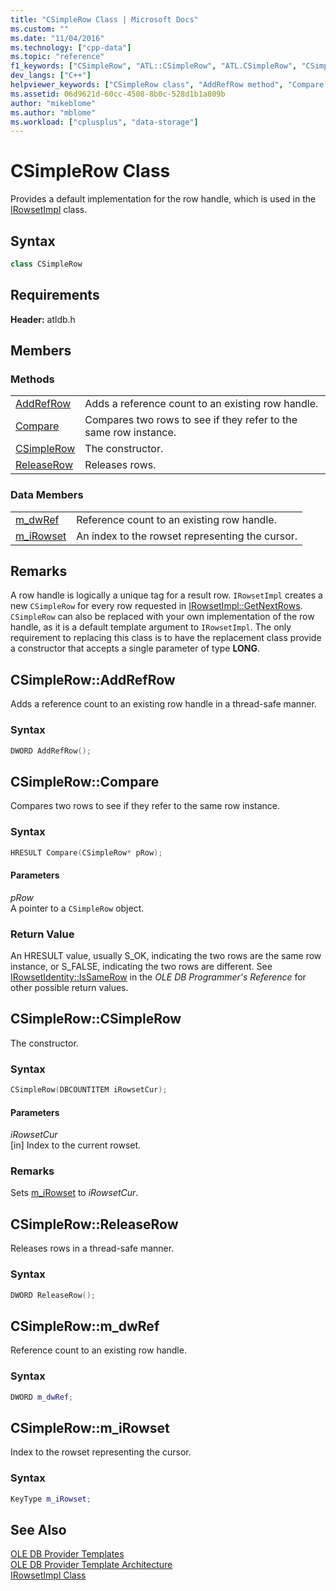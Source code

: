 ```yaml
---
title: "CSimpleRow Class | Microsoft Docs"
ms.custom: ""
ms.date: "11/04/2016"
ms.technology: ["cpp-data"]
ms.topic: "reference"
f1_keywords: ["CSimpleRow", "ATL::CSimpleRow", "ATL.CSimpleRow", "CSimpleRow::AddRefRow", "AddRefRow", "ATL.CSimpleRow.AddRefRow", "ATL::CSimpleRow::AddRefRow", "CSimpleRow.AddRefRow", "CSimpleRow.Compare", "CSimpleRow::Compare", "CSimpleRow", "ATL::CSimpleRow::CSimpleRow", "CSimpleRow.CSimpleRow", "ATL.CSimpleRow.CSimpleRow","CSimpleRow::CSimpleRow", "ATL::CSimpleRow::ReleaseRow", "CSimpleRow::ReleaseRow", "ReleaseRow", "CSimpleRow.ReleaseRow", "ATL.CSimpleRow.ReleaseRow", "CSimpleRow.m_dwRef", "CSimpleRow::m_dwRef", "CSimpleRow::m_iRowset", "CSimpleRow.m_iRowset"]
dev_langs: ["C++"]
helpviewer_keywords: ["CSimpleRow class", "AddRefRow method", "Compare method", "CSimpleRow class, constructor", "ReleaseRow method", "m_dwRef", "m_iRowset"]
ms.assetid: 06d9621d-60cc-4508-8b0c-528d1b1a809b
author: "mikeblome"
ms.author: "mblome"
ms.workload: ["cplusplus", "data-storage"]
---
```

# CSimpleRow Class
Provides a default implementation for the row handle, which is used in the [IRowsetImpl](../../data/oledb/irowsetimpl-class.md) class.  
  
## Syntax

```cpp
class CSimpleRow  
```  

## Requirements  
 **Header:** atldb.h  

## Members  
  
### Methods  
  
|||  
|-|-|  
|[AddRefRow](#addrefrow)|Adds a reference count to an existing row handle.|  
|[Compare](#compare)|Compares two rows to see if they refer to the same row instance.|  
|[CSimpleRow](#csimplerow)|The constructor.|  
|[ReleaseRow](#releaserow)|Releases rows.|  
  
### Data Members  
  
|||  
|-|-|  
|[m_dwRef](#dwref)|Reference count to an existing row handle.|  
|[m_iRowset](#irowset)|An index to the rowset representing the cursor.|  
  
## Remarks  
 A row handle is logically a unique tag for a result row. `IRowsetImpl` creates a new `CSimpleRow` for every row requested in [IRowsetImpl::GetNextRows](../../data/oledb/irowsetimpl-getnextrows.md). `CSimpleRow` can also be replaced with your own implementation of the row handle, as it is a default template argument to `IRowsetImpl`. The only requirement to replacing this class is to have the replacement class provide a constructor that accepts a single parameter of type **LONG**.  

## <a name="addrefrow"></a> CSimpleRow::AddRefRow
Adds a reference count to an existing row handle in a thread-safe manner.  
  
### Syntax  
  
```cpp
DWORD AddRefRow();  
```  

## <a name="compare"></a> CSimpleRow::Compare
Compares two rows to see if they refer to the same row instance.  
  
### Syntax  
  
```cpp
HRESULT Compare(CSimpleRow* pRow);  
```  
  
#### Parameters  
 *pRow*  
 A pointer to a `CSimpleRow` object.  
  
### Return Value  
 An HRESULT value, usually S_OK, indicating the two rows are the same row instance, or S_FALSE, indicating the two rows are different. See [IRowsetIdentity::IsSameRow](/previous-versions/windows/desktop/ms719629\(v=vs.85\)) in the *OLE DB Programmer's Reference* for other possible return values. 

## <a name="csimplerow"></a> CSimpleRow::CSimpleRow
The constructor.  
  
### Syntax  
  
```cpp
CSimpleRow(DBCOUNTITEM iRowsetCur);  
```  
  
#### Parameters  
 *iRowsetCur*  
 [in] Index to the current rowset.  
  
### Remarks  
 Sets [m_iRowset](../../data/oledb/csimplerow-m-irowset.md) to *iRowsetCur*. 

## <a name="releaserow"></a> CSimpleRow::ReleaseRow
Releases rows in a thread-safe manner.  
  
### Syntax  
  
```cpp
DWORD ReleaseRow();  
```  

## <a name="dwref"></a> CSimpleRow::m_dwRef
Reference count to an existing row handle.  
  
### Syntax  
  
```cpp
DWORD m_dwRef;  
```  

## <a name="irowset"></a> CSimpleRow::m_iRowset
Index to the rowset representing the cursor.  
  
### Syntax  
  
```cpp
KeyType m_iRowset;  
```  
  
## See Also  
 [OLE DB Provider Templates](../../data/oledb/ole-db-provider-templates-cpp.md)   
 [OLE DB Provider Template Architecture](../../data/oledb/ole-db-provider-template-architecture.md)   
 [IRowsetImpl Class](../../data/oledb/irowsetimpl-class.md)